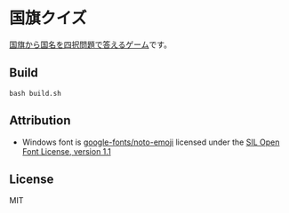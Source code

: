 # 国旗クイズ

[国旗から国名を四択問題で答えるゲーム](https://marmooo.github.io/flags-quiz/)です。

## Build

```
bash build.sh
```

## Attribution

- Windows font is
  [google-fonts/noto-emoji](https://github.com/googlefonts/noto-emoji) licensed
  under the
  [SIL Open Font License, version 1.1](https://github.com/googlefonts/noto-emoji/blob/main/fonts/LICENSE)

## License

MIT

